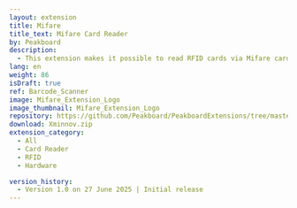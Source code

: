 ```yaml
---
layout: extension
title: Mifare
title_text: Mifare Card Reader
by: Peakboard
description: 
  - This extension makes it possible to read RFID cards via Mifare card readers.
lang: en
weight: 86
isDraft: true
ref: Barcode_Scanner
image: Mifare_Extension_Logo
image_thumbnail: Mifare_Extension_Logo
repository: https://github.com/Peakboard/PeakboardExtensions/tree/master/Xminnov
download: Xminnov.zip
extension_category:
  - All
  - Card Reader
  - RFID
  - Hardware

version_history:
  - Version 1.0 on 27 June 2025 | Initial release
---
```

